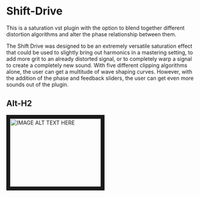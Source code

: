 # Shift-Drive
This is a saturation vst plugin with the option to blend together different distortion algorithms and alter the phase
relationship between them.

The Shift Drive was designed to be an extremely versatile saturation effect that could be used to slightly bring out 
harmonics in a mastering setting, to add more grit to an already distorted signal, or to completely warp a signal to 
create a completely new sound. With five different clipping algorithms alone, the user can get a multitude of wave shaping
curves. However, with the addition of the phase and feedback sliders, the user can get even more sounds out of the plugin.


Alt-H2
------
<a href="http://www.youtube.com/watch?feature=player_embedded&v=peJlR0TxfeQ
" target="_blank"><img src="http://img.youtube.com/vi/peJlR0TxfeQ/0.jpg" 
alt="IMAGE ALT TEXT HERE" width="240" height="180" border="10" /></a>
